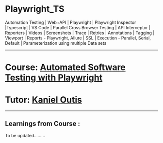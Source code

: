 # Playwright_TS
Automation Testing | Web+API | Playwright | Playwright Inspector |Typescript | VS Code | Parallel Cross Browser Testing | API Interceptor | 
Reporters | Videos | Screenshots | Trace | Retries | Annotations | Tagging | Viewport | Reports - Playwright, Allure | SSL | 
Execution - Parallel, Serial, Default | Parameterization using multiple Data sets

------------------------------------------------------------------------------------------------------------------------
# Course: <a href="https://www.udemy.com/course/automated-software-testing-with-playwright/">Automated Software Testing with Playwright
</a>

# Tutor: <a href="https://www.udemy.com/user/shinoku911/">Kaniel Outis</a>

------------------------------------------------------------------------------------------------------------------------
Learnings from Course : 
------------------------------------------------------------------------------------------------------------------------

To be updated.........
